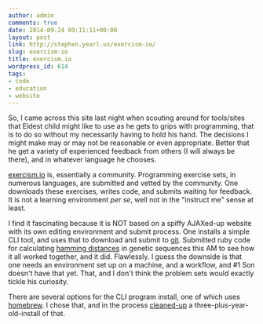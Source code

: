 ```yaml
---
author: admin
comments: true
date: 2014-09-24 09:11:11+00:00
layout: post
link: http://stephen.yearl.us/exercism-io/
slug: exercism-io
title: exercism.io
wordpress_id: 614
tags:
- code
- education
- website
---
```


So, I came across this site last night when scouting around for tools/sites that Eldest child might like to use as he gets to grips with programming, that is to do so without my necessarily having to hold his hand. The decisions I might make may or may not be reasonable or even appropriate. Better that he get a variety of experienced feedback from others (I will always be there), and in whatever language he chooses.

[exercism.io](http://exercism.io) is, essentially a community. Programming exercise sets, in numerous languages, are submitted and vetted by the community. One downloads these exercises, writes code, and submits waiting for feedback. It is not a learning environment _per se_, well not in the "instruct me" sense at least.

I find it fascinating because it is NOT based on a spiffy AJAXed-up website with its own editing environment and submit process. One installs a simple CLI tool, and uses that to download and submit to [git](https://github.com). Submitted ruby code for calculating [hamming distances](http://rosalind.info/problems/hamm/) in genetic sequences this AM to see how it all worked together, and it did. Flawlessly. I guess the downside is that one needs an environment set up on a machine, and a workflow, and #1 Son doesn't have that yet. That, and I don't think the problem sets would exactly tickle his curiosity.

There are several options for the CLI program install, one of which uses [homebrew](http://brew.sh/). I chose that, and in the process [cleaned-up](http://stephen.yearl.us/cleaning-up-a-homebrew-installation/) a three-plus-year-old-install of that.

